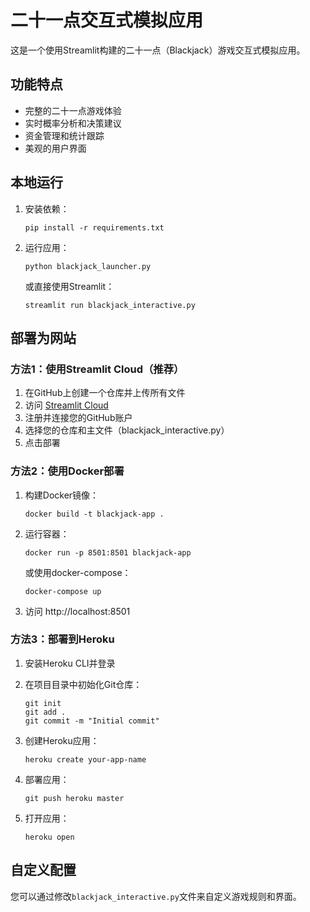 # 二十一点交互式模拟应用

这是一个使用Streamlit构建的二十一点（Blackjack）游戏交互式模拟应用。

## 功能特点

- 完整的二十一点游戏体验
- 实时概率分析和决策建议
- 资金管理和统计跟踪
- 美观的用户界面

## 本地运行

1. 安装依赖：
   ```
   pip install -r requirements.txt
   ```

2. 运行应用：
   ```
   python blackjack_launcher.py
   ```
   或直接使用Streamlit：
   ```
   streamlit run blackjack_interactive.py
   ```

## 部署为网站

### 方法1：使用Streamlit Cloud（推荐）

1. 在GitHub上创建一个仓库并上传所有文件
2. 访问 [Streamlit Cloud](https://streamlit.io/cloud)
3. 注册并连接您的GitHub账户
4. 选择您的仓库和主文件（blackjack_interactive.py）
5. 点击部署

### 方法2：使用Docker部署

1. 构建Docker镜像：
   ```
   docker build -t blackjack-app .
   ```

2. 运行容器：
   ```
   docker run -p 8501:8501 blackjack-app
   ```

   或使用docker-compose：
   ```
   docker-compose up
   ```

3. 访问 http://localhost:8501

### 方法3：部署到Heroku

1. 安装Heroku CLI并登录
2. 在项目目录中初始化Git仓库：
   ```
   git init
   git add .
   git commit -m "Initial commit"
   ```

3. 创建Heroku应用：
   ```
   heroku create your-app-name
   ```

4. 部署应用：
   ```
   git push heroku master
   ```

5. 打开应用：
   ```
   heroku open
   ```

## 自定义配置

您可以通过修改`blackjack_interactive.py`文件来自定义游戏规则和界面。 